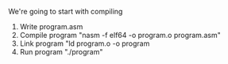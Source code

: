 


We're going to start with compiling 

1) Write program.asm
2) Compile program "nasm -f elf64 -o program.o program.asm"
3) Link program "ld program.o -o program
4) Run program "./program"